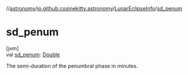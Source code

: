 //[astronomy](../../../index.md)/[io.github.cosinekitty.astronomy](../index.md)/[LunarEclipseInfo](index.md)/[sd_penum](sd_penum.md)

# sd_penum

[jvm]\
val [sd_penum](sd_penum.md): [Double](https://kotlinlang.org/api/latest/jvm/stdlib/kotlin/-double/index.html)

The semi-duration of the penumbral phase in minutes.
